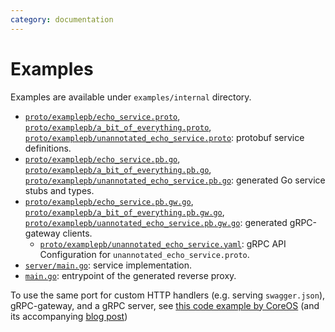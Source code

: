 ```yaml
---
category: documentation
---
```


# Examples

Examples are available under `examples/internal` directory.
* [`proto/examplepb/echo_service.proto`](https://github.com/reyahsolutions/grpc-gateway/tree/master/examples/internal/proto/examplepb/echo_service.proto),
  [`proto/examplepb/a_bit_of_everything.proto`](https://github.com/reyahsolutions/grpc-gateway/tree/master/examples/internal/proto/examplepb/a_bit_of_everything.proto),
  [`proto/examplepb/unannotated_echo_service.proto`](https://github.com/reyahsolutions/grpc-gateway/tree/master/examples/internal/proto/examplepb/unannotated_echo_service.proto):
  protobuf service definitions.
* [`proto/examplepb/echo_service.pb.go`](https://github.com/reyahsolutions/grpc-gateway/tree/master/examples/internal/proto/examplepb/echo_service.pb.go),
  [`proto/examplepb/a_bit_of_everything.pb.go`](https://github.com/reyahsolutions/grpc-gateway/tree/master/examples/internal/proto/examplepb/a_bit_of_everything.pb.go),
  [`proto/examplepb/unannotated_echo_service.pb.go`](https://github.com/reyahsolutions/grpc-gateway/tree/master/examples/internal/proto/examplepb/unannotated_echo_service.pb.go):
  generated Go service stubs and types.
* [`proto/examplepb/echo_service.pb.gw.go`](https://github.com/reyahsolutions/grpc-gateway/tree/master/examples/internal/proto/examplepb/echo_service.pb.gw.go),
  [`proto/examplepb/a_bit_of_everything.pb.gw.go`](https://github.com/reyahsolutions/grpc-gateway/tree/master/examples/internal/proto/examplepb/a_bit_of_everything.pb.gw.go),
  [`proto/examplepb/uannotated_echo_service.pb.gw.go`](https://github.com/reyahsolutions/grpc-gateway/tree/master/examples/internal/proto/examplepb/uannotated_echo_service.pb.gw.go):
  generated gRPC-gateway clients.
  * [`proto/examplepb/unannotated_echo_service.yaml`](https://github.com/reyahsolutions/grpc-gateway/tree/master/examples/internal/proto/examplepb/uannotated_echo_service.yaml):
  gRPC API Configuration for `unannotated_echo_service.proto`.
* [`server/main.go`](https://github.com/reyahsolutions/grpc-gateway/tree/master/examples/internal/server/main.go):
  service implementation.
* [`main.go`](https://github.com/reyahsolutions/grpc-gateway/tree/master/examples/internal/gateway/main.go):
  entrypoint of the generated reverse proxy.

To use the same port for custom HTTP handlers (e.g. serving `swagger.json`),
gRPC-gateway, and a gRPC server, see
[this code example by CoreOS](https://github.com/philips/grpc-gateway-example/blob/master/cmd/serve.go)
(and its accompanying
[blog post](https://coreos.com/blog/grpc-protobufs-swagger.html))


